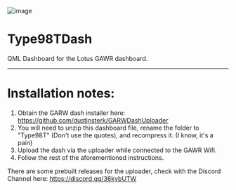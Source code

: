 ![image](https://github.com/tbeaulieu/Type98TDash/assets/3193399/809dc62d-b827-4750-81bf-47f01318b40b)

# Type98TDash

 QML Dashboard for the Lotus GAWR dashboard.


---

# Installation notes:

1) Obtain the GARW dash installer here: https://github.com/dustinsterk/GARWDashUploader
2) You will need to unzip this dashboard file, rename the folder to "Type98T" (Don't use the quotes), and recompress it. (I know, it's a pain)
3) Upload the dash via the uploader while connected to the GAWR Wifi.
4) Follow the rest of the aforementioned instructions.

There are some prebuilt releases for the uploader, check with the Discord Channel here: https://discord.gg/36kybUTW
